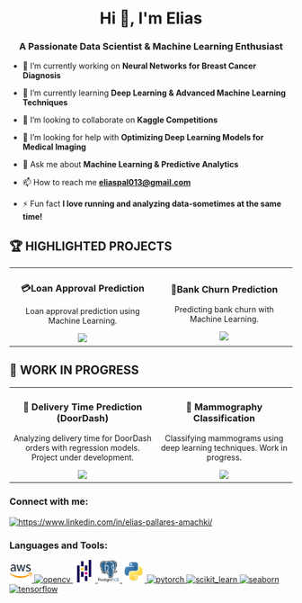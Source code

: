 <h1 align="center">Hi 👋, I'm Elias</h1>
<h3 align="center">A Passionate Data Scientist & Machine Learning Enthusiast</h3>

- 🧠  I’m currently working on **Neural Networks for Breast Cancer Diagnosis**

- 🌱 I’m currently learning **Deep Learning & Advanced Machine Learning Techniques**

- 👯 I’m looking to collaborate on **Kaggle Competitions**

- 🤝 I’m looking for help with **Optimizing Deep Learning Models for Medical Imaging**

- 💬 Ask me about **Machine Learning & Predictive Analytics**

- 📫 How to reach me **eliaspal013@gmail.com**

- ⚡ Fun fact **I love running and analyzing data-sometimes at the same time!**
## 🏆 HIGHLIGHTED PROJECTS 

<table>
  <tr>
    <td align="center">
      <h3>💳Loan Approval Prediction</h3>
      <a href="https://github.com/eliaspal/loan_approval">
      </a>
      <p>Loan approval prediction using Machine Learning.</p>
      <a href="https://github.com/eliaspal/loan_approval">
        <img src="https://img.shields.io/badge/Code-000000?style=for-the-badge&logo=github"/>
      </a>
    </td>
    <td align="center">
      <h3>🏦Bank Churn Prediction</h3>
      <a href="https://github.com/eliaspal/bank-churn">
      </a>
      <p>Predicting bank churn with Machine Learning.</p>
      <a href="https://github.com/eliaspal/bank-churn">
        <img src="https://img.shields.io/badge/Code-000000?style=for-the-badge&logo=github"/>
      </a>
    </td>
  </tr>
</table>

## 🚧 WORK IN PROGRESS

<table>
  <tr>
  <td align="center">
      <h3>🛵 Delivery Time Prediction (DoorDash)</h3>
      <a href="https://github.com/eliaspal/Delivery-Time_DoorDash">
      </a>
      <p>Analyzing delivery time for DoorDash orders with regression models. Project under development.</p>
      <a href="https://github.com/eliaspal/Delivery-Time_DoorDash">
        <img src="https://img.shields.io/badge/Code-000000?style=for-the-badge&logo=github"/>
       </a>
    </td>
    <td align="center">
      <h3>🩻 Mammography Classification</h3>
      <a href="https://github.com/eliaspal/Mammography_Classification-">
      </a>
      <p>Classifying mammograms using deep learning techniques. Work in progress.</p>
      <a href="https://github.com/eliaspal/Mammography_Classification-">
        <img src="https://img.shields.io/badge/Code-000000?style=for-the-badge&logo=github"/>
      </a>
    </td>
  </tr>
</table>


<h3 align="left">Connect with me:</h3>
<p align="left">
<a href="https://linkedin.com/in/https://www.linkedin.com/in/elias-pallares-amachki/" target="blank"><img align="center" src="https://raw.githubusercontent.com/rahuldkjain/github-profile-readme-generator/master/src/images/icons/Social/linked-in-alt.svg" alt="https://www.linkedin.com/in/elias-pallares-amachki/" height="30" width="40" /></a>
</p>

<h3 align="left">Languages and Tools:</h3>
<p align="left"> <a href="https://aws.amazon.com" target="_blank" rel="noreferrer"> <img src="https://raw.githubusercontent.com/devicons/devicon/master/icons/amazonwebservices/amazonwebservices-original-wordmark.svg" alt="aws" width="40" height="40"/> </a> <a href="https://opencv.org/" target="_blank" rel="noreferrer"> <img src="https://www.vectorlogo.zone/logos/opencv/opencv-icon.svg" alt="opencv" width="40" height="40"/> </a> <a href="https://pandas.pydata.org/" target="_blank" rel="noreferrer"> <img src="https://raw.githubusercontent.com/devicons/devicon/2ae2a900d2f041da66e950e4d48052658d850630/icons/pandas/pandas-original.svg" alt="pandas" width="40" height="40"/> </a> <a href="https://www.postgresql.org" target="_blank" rel="noreferrer"> <img src="https://raw.githubusercontent.com/devicons/devicon/master/icons/postgresql/postgresql-original-wordmark.svg" alt="postgresql" width="40" height="40"/> </a> <a href="https://www.python.org" target="_blank" rel="noreferrer"> <img src="https://raw.githubusercontent.com/devicons/devicon/master/icons/python/python-original.svg" alt="python" width="40" height="40"/> </a> <a href="https://pytorch.org/" target="_blank" rel="noreferrer"> <img src="https://www.vectorlogo.zone/logos/pytorch/pytorch-icon.svg" alt="pytorch" width="40" height="40"/> </a> <a href="https://scikit-learn.org/" target="_blank" rel="noreferrer"> <img src="https://upload.wikimedia.org/wikipedia/commons/0/05/Scikit_learn_logo_small.svg" alt="scikit_learn" width="40" height="40"/> </a> <a href="https://seaborn.pydata.org/" target="_blank" rel="noreferrer"> <img src="https://seaborn.pydata.org/_images/logo-mark-lightbg.svg" alt="seaborn" width="40" height="40"/> </a> <a href="https://www.tensorflow.org" target="_blank" rel="noreferrer"> <img src="https://www.vectorlogo.zone/logos/tensorflow/tensorflow-icon.svg" alt="tensorflow" width="40" height="40"/> </a> </p>
